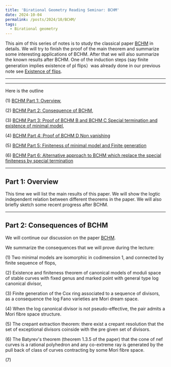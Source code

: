 ```yaml
---
title: 'Birational Geometry Reading Seminar: BCHM'
date: 2024-10-04
permalink: /posts/2024/10/BCHM/
tags:
  - Birational geometry
---
```



This aim of this series of notes is to study the classical paper [BCHM](https://www.ams.org/journals/jams/2010-23-02/S0894-0347-09-00649-3/S0894-0347-09-00649-3.pdf) in details. We will try to finish the proof of the main theorem and summarize some interesting applications of BCHM. After that we will also summarize the known results after BCHM. One of the induction steps (say finite generation implies existence of pl flips）was already done in our previous note see [Existence of flips](https://yilimath.github.io/posts/2024/08/Existence-of-flips/). 



---
---

Here is the outline

(1) [BCHM Part 1: Overview](https://yilimath.github.io/files/Birational/BCHM/BCHM1.pdf),


(2) [BCHM Part 2: Consequence of BCHM](https://yilimath.github.io/files/Birational/BCHM/BCHM2.pdf),


(3) [BCHM Part 3: Proof of BCHM B and BCHM C Special termination and existence of minimal model](https://yilimath.github.io/files/Birational/BCHM/BCHM3.pdf),

(4) [BCHM Part 4: Proof of BCHM D Non vanishing](https://yilimath.github.io/files/Birational/BCHM/BCHM4.pdf)

(5) [BCHM Part 5: Finiteness of minimal model and Finite generation](https://yilimath.github.io/files/Birational/BCHM/BCHM4.pdf)

(6) [BCHM Part 6: Alternative approach to BCHM which replace the special finiteness by special termination]()


---
## Part 1: Overview 

This time we will list the main results of this paper. We will show the logtic independent relation between different theorems in the paper. We will also briefly sketch some recent progress after BCHM.



----

## Part 2: Consequences of BCHM

We will continue our discussion on the paper [BCHM](https://www.ams.org/journals/jams/2010-23-02/S0894-0347-09-00649-3/S0894-0347-09-00649-3.pdf). 


We summarize the consequences that we will prove during the lecture:

(1) Two minimal models are isomorphic in codimension 1, and connected by finite sequence of flops,

(2) Existence and finiteness theorem of canonical models of moduli space of stable curves with fixed genus and marked point with general type log canonical divisor,

(3) Finite generation of the Cox ring associated to a sequence of divisors, as a consequence the log Fano varieties are Mori dream space.

(4) When the log canonical divisor is not pseudo-effective, the pair admits a Mori fibre space structure.

(5) The crepant extraction theorem: there exist a crepant resolution that the set of exceptional divisors coinside with the pre given set of divisors.

(6) The Batyrev's theorem (theorem 1.3.5 of the paper) that the cone of nef curves is a rational polyhedron and any co-extreme ray is generated by the pull back of class of curves contracting by some Mori fibre space.

(7) 
